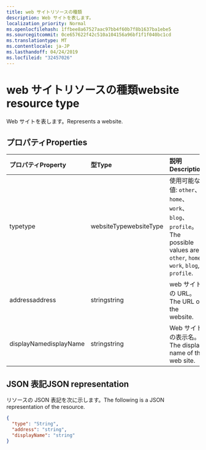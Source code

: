 ```yaml
---
title: web サイトリソースの種類
description: Web サイトを表します。
localization_priority: Normal
ms.openlocfilehash: 1ffbee8a67527aac97bb4f60b7f8b1637ba1ebe5
ms.sourcegitcommit: 0ce657622f42c510a104156a96bf1f1f040bc1cd
ms.translationtype: MT
ms.contentlocale: ja-JP
ms.lasthandoff: 04/24/2019
ms.locfileid: "32457026"
---
```

# <a name="website-resource-type"></a><span data-ttu-id="cec9f-103">web サイトリソースの種類</span><span class="sxs-lookup"><span data-stu-id="cec9f-103">website resource type</span></span>

<span data-ttu-id="cec9f-104">Web サイトを表します。</span><span class="sxs-lookup"><span data-stu-id="cec9f-104">Represents a website.</span></span>


## <a name="properties"></a><span data-ttu-id="cec9f-105">プロパティ</span><span class="sxs-lookup"><span data-stu-id="cec9f-105">Properties</span></span>
| <span data-ttu-id="cec9f-106">プロパティ</span><span class="sxs-lookup"><span data-stu-id="cec9f-106">Property</span></span>     | <span data-ttu-id="cec9f-107">型</span><span class="sxs-lookup"><span data-stu-id="cec9f-107">Type</span></span>   |<span data-ttu-id="cec9f-108">説明</span><span class="sxs-lookup"><span data-stu-id="cec9f-108">Description</span></span>|
|:---------------|:--------|:----------|
|<span data-ttu-id="cec9f-109">type</span><span class="sxs-lookup"><span data-stu-id="cec9f-109">type</span></span>|<span data-ttu-id="cec9f-110">websiteType</span><span class="sxs-lookup"><span data-stu-id="cec9f-110">websiteType</span></span>| <span data-ttu-id="cec9f-111">使用可能な値: `other`、`home`、`work`、`blog`、`profile`。</span><span class="sxs-lookup"><span data-stu-id="cec9f-111">The possible values are: `other`, `home`, `work`, `blog`, `profile`.</span></span>|
|<span data-ttu-id="cec9f-112">address</span><span class="sxs-lookup"><span data-stu-id="cec9f-112">address</span></span>|<span data-ttu-id="cec9f-113">string</span><span class="sxs-lookup"><span data-stu-id="cec9f-113">string</span></span>|<span data-ttu-id="cec9f-114">web サイトの URL。</span><span class="sxs-lookup"><span data-stu-id="cec9f-114">The URL of the website.</span></span>|
|<span data-ttu-id="cec9f-115">displayName</span><span class="sxs-lookup"><span data-stu-id="cec9f-115">displayName</span></span>|<span data-ttu-id="cec9f-116">string</span><span class="sxs-lookup"><span data-stu-id="cec9f-116">string</span></span>|<span data-ttu-id="cec9f-117">Web サイトの表示名。</span><span class="sxs-lookup"><span data-stu-id="cec9f-117">The display name of the web site.</span></span>|

## <a name="json-representation"></a><span data-ttu-id="cec9f-118">JSON 表記</span><span class="sxs-lookup"><span data-stu-id="cec9f-118">JSON representation</span></span>

<span data-ttu-id="cec9f-119">リソースの JSON 表記を次に示します。</span><span class="sxs-lookup"><span data-stu-id="cec9f-119">The following is a JSON representation of the resource.</span></span>

<!-- {
  "blockType": "resource",
  "optionalProperties": [

  ],
  "@odata.type": "microsoft.graph.website"
}-->

```json
{
  "type": "String",
  "address": "string",
  "displayName": "string"
}

```

<!-- uuid: 8fcb5dbc-d5aa-4681-8e31-b001d5168d79
2015-10-25 14:57:30 UTC -->
<!-- {
  "type": "#page.annotation",
  "description": "webSite resource",
  "keywords": "",
  "section": "documentation",
  "tocPath": ""
}-->
